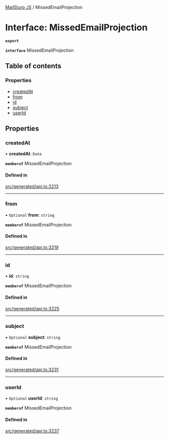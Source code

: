[MailSlurp JS](../README.md) / MissedEmailProjection

# Interface: MissedEmailProjection

**`export`**

**`interface`** MissedEmailProjection

## Table of contents

### Properties

- [createdAt](MissedEmailProjection.md#createdat)
- [from](MissedEmailProjection.md#from)
- [id](MissedEmailProjection.md#id)
- [subject](MissedEmailProjection.md#subject)
- [userId](MissedEmailProjection.md#userid)

## Properties

### createdAt

• **createdAt**: `Date`

**`memberof`** MissedEmailProjection

#### Defined in

[src/generated/api.ts:3213](https://github.com/mailslurp/mailslurp-client/blob/113e801/src/generated/api.ts#L3213)

___

### from

• `Optional` **from**: `string`

**`memberof`** MissedEmailProjection

#### Defined in

[src/generated/api.ts:3219](https://github.com/mailslurp/mailslurp-client/blob/113e801/src/generated/api.ts#L3219)

___

### id

• **id**: `string`

**`memberof`** MissedEmailProjection

#### Defined in

[src/generated/api.ts:3225](https://github.com/mailslurp/mailslurp-client/blob/113e801/src/generated/api.ts#L3225)

___

### subject

• `Optional` **subject**: `string`

**`memberof`** MissedEmailProjection

#### Defined in

[src/generated/api.ts:3231](https://github.com/mailslurp/mailslurp-client/blob/113e801/src/generated/api.ts#L3231)

___

### userId

• `Optional` **userId**: `string`

**`memberof`** MissedEmailProjection

#### Defined in

[src/generated/api.ts:3237](https://github.com/mailslurp/mailslurp-client/blob/113e801/src/generated/api.ts#L3237)
